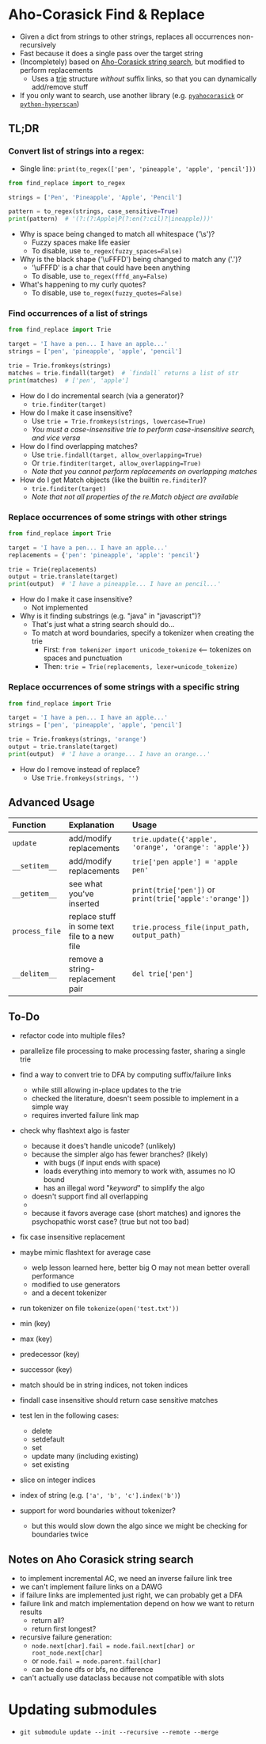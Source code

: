 ﻿#   Aho-Corasick Find & Replace
-   Given a dict from strings to other strings, replaces all occurrences non-recursively
-   Fast because it does a single pass over the target string
-   (Incompletely) based on [Aho-Corasick string search](https://en.wikipedia.org/wiki/Aho–Corasick_algorithm), 
    but modified to perform replacements
    -   Uses a [trie](https://en.wikipedia.org/wiki/Trie) structure *without* suffix links, 
        so that you can dynamically add/remove stuff
-   If you only want to search, use another library (e.g. [`pyahocorasick`](https://pypi.org/project/pyahocorasick/) or [`python-hyperscan`](https://pypi.org/project/hyperscan/))


##  TL;DR

### Convert list of strings into a regex:
-   Single line: `print(to_regex(['pen', 'pineapple', 'apple', 'pencil']))`
```python
from find_replace import to_regex

strings = ['Pen', 'Pineapple', 'Apple', 'Pencil']

pattern = to_regex(strings, case_sensitive=True)
print(pattern)  # '(?:(?:Apple|P(?:en(?:cil)?|ineapple)))'
```
-   Why is space being changed to match all whitespace ('\s')?
    -   Fuzzy spaces make life easier
    -   To disable, use `to_regex(fuzzy_spaces=False)`
-   Why is the black shape ('\uFFFD') being changed to match any ('.')?
    -   '\uFFFD' is a char that could have been anything
    -   To disable, use `to_regex(fffd_any=False)`
-   What's happening to my curly quotes?
    -   To disable, use `to_regex(fuzzy_quotes=False)`

### Find occurrences of a list of strings
```python
from find_replace import Trie

target = 'I have a pen... I have an apple...'
strings = ['pen', 'pineapple', 'apple', 'pencil']

trie = Trie.fromkeys(strings)
matches = trie.findall(target)  # `findall` returns a list of str
print(matches)  # ['pen', 'apple']
```
-   How do I do incremental search (via a generator)?
    -   `trie.finditer(target)`
-   How do I make it case insensitive?
    -   Use `trie = Trie.fromkeys(strings, lowercase=True)`
    -   *You must a case-insensitive trie to perform case-insensitive search, and vice versa* 
-   How do I find overlapping matches?
    -   Use `trie.findall(target, allow_overlapping=True)`
    -   Or `trie.finditer(target, allow_overlapping=True)`
    -   *Note that you cannot perform replacements on overlapping matches*
-   How do I get Match objects (like the builtin `re.finditer`)?
    -   `trie.finditer(target)`
    -   *Note that not all properties of the re.Match object are available* 

### Replace occurrences of some strings with other strings
```python
from find_replace import Trie

target = 'I have a pen... I have an apple...'
replacements = {'pen': 'pineapple', 'apple': 'pencil'}

trie = Trie(replacements)
output = trie.translate(target)
print(output)  # 'I have a pineapple... I have an pencil...'
```
-   How do I make it case insensitive?
    -   Not implemented
-   Why is it finding substrings (e.g. "java" in "javascript")?
    -   That's just what a string search should do...
    -   To match at word boundaries, specify a tokenizer when creating the trie
        -   First: `from tokenizer import unicode_tokenize` <-- tokenizes on spaces and punctuation
        -   Then: `trie = Trie(replacements, lexer=unicode_tokenize)`

### Replace occurrences of some strings with a specific string
```python
from find_replace import Trie

target = 'I have a pen... I have an apple...'
strings = ['pen', 'pineapple', 'apple', 'pencil']

trie = Trie.fromkeys(strings, 'orange')
output = trie.translate(target)
print(output)  # 'I have a orange... I have an orange...'
```
-   How do I remove instead of replace?
    -   Use `Trie.fromkeys(strings, '')`

##  Advanced Usage

| Function       | Explanation                                   | Usage                                                   |
|:---------------|:----------------------------------------------|:--------------------------------------------------------|
| `update`       | add/modify replacements                       | `trie.update({'apple', 'orange', 'orange': 'apple'})`   |
| `__setitem__`  | add/modify replacements                       | `trie['pen apple'] = 'apple pen'`                       |
| `__getitem__`  | see what you've inserted                      | `print(trie['pen'])` or `print(trie['apple':'orange'])` |
| `process_file` | replace stuff in some text file to a new file | `trie.process_file(input_path, output_path)`            |
| `__delitem__`  | remove a string-replacement pair              | `del trie['pen']`                                       |


##  To-Do
-   refactor code into multiple files?
-   parallelize file processing to make processing faster, sharing a single trie

-   find a way to convert trie to DFA by computing suffix/failure links
    -   while still allowing in-place updates to the trie
    -   checked the literature, doesn't seem possible to implement in a simple way
    -   requires inverted failure link map

-   check why flashtext algo is faster
    -   because it does't handle unicode? (unlikely)
    -   because the simpler algo has fewer branches? (likely)
        -   with bugs (if input ends with space)
        -   loads everything into memory to work with, assumes no IO bound
        -   has an illegal word "_keyword_" to simplify the algo
    -   doesn't support find all overlapping
    - 
    -   because it favors average case (short matches) and ignores the psychopathic worst case? (true but not too bad)

-   fix case insensitive replacement
-   maybe mimic flashtext for average case
    -   welp lesson learned here, better big O may not mean better overall performance
    -   modified to use generators
    -   and a decent tokenizer

-   run tokenizer on file `tokenize(open('test.txt'))`
-   min (key)
-   max (key)
-   predecessor (key)
-   successor (key)
-   match should be in string indices, not token indices
-   findall case insensitive should return case sensitive matches
-   test len in the following cases:
    -   delete
    -   setdefault
    -   set
    -   update many (including existing)
    -   set existing
-   slice on integer indices
-   index of string (e.g. `['a', 'b', 'c'].index('b')`)
-   support for word boundaries without tokenizer?
    -   but this would slow down the algo since we might be checking for boundaries twice

##  Notes on Aho Corasick string search
-   to implement incremental AC, we need an inverse failure link tree
-   we can't implement failure links on a DAWG
-   if failure links are implemented just right, we can probably get a DFA
-   failure link and match implementation depend on how we want to return results
    -   return all?
    -   return first longest?
-   recursive failure generation:
    -   `node.next[char].fail = node.fail.next[char] or root_node.next[char]`
    -   or `node.fail = node.parent.fail[char]`
    -   can be done dfs or bfs, no difference
-   can't actually use dataclass because not compatible with slots

#   Updating submodules
-   `git submodule update --init --recursive --remote --merge`
